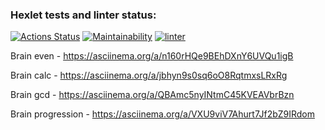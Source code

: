 ### Hexlet tests and linter status:
[![Actions Status](https://github.com/Dimabytes/frontend-project-lvl1/workflows/hexlet-check/badge.svg)](https://github.com/Dimabytes/frontend-project-lvl1/actions)
[![Maintainability](https://api.codeclimate.com/v1/badges/a99a88d28ad37a79dbf6/maintainability)](https://codeclimate.com/github/codeclimate/codeclimate/maintainability)
[![linter](https://github.com/Dimabytes/frontend-project-lvl1/workflows/linter/badge.svg)](https://github.com/Dimabytes/frontend-project-lvl1/actions)


Brain even - https://asciinema.org/a/n160rHQe9BEhDXnY6UVQu1igB

Brain calc - https://asciinema.org/a/jbhyn9s0sq6oO8RqtmxsLRxRg

Brain gcd - https://asciinema.org/a/QBAmc5nyINtmC45KVEAVbrBzn

Brain progression - https://asciinema.org/a/VXU9viV7Ahurt7Jf2bZ9IRdom

